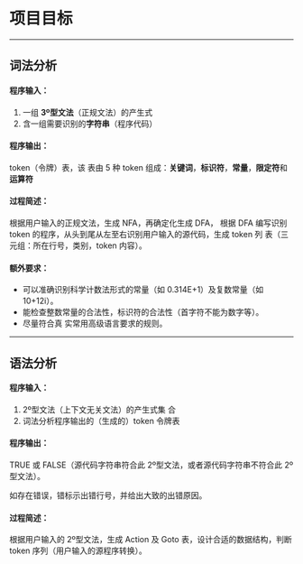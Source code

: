 # 项目目标

------

## 词法分析

#### **程序输入：**

1. 一组 **3º型文法**（正规文法）的产生式
2. 含一组需要识别的**字符串**（程序代码）

#### **程序输出：**

token（令牌）表，该 表由 5 种 token 组成：**关键词**，**标识符**，**常量**，**限定符**和**运算符**

#### 过程简述：

根据用户输入的正规文法，生成 NFA，再确定化生成 DFA， 根据 DFA 编写识别 token 的程序，从头到尾从左至右识别用户输入的源代码，生成 token 列 表（三元组：所在行号，类别，token 内容）。

#### 额外要求：

- 可以准确识别科学计数法形式的常量（如 0.314E+1）及复数常量（如 10+12i）。
- 能检查整数常量的合法性，标识符的合法性（首字符不能为数字等）。
- 尽量符合真 实常用高级语言要求的规则。

------

## 语法分析

#### 程序输入：

1. 2º型文法（上下文无关文法）的产生式集 合
2. 词法分析程序输出的（生成的）token 令牌表

#### 程序输出：

TRUE 或 FALSE（源代码字符串符合此 2º型文法，或者源代码字符串不符合此 2º型文法）。

如存在错误，错标示出错行号，并给出大致的出错原因。

#### 过程简述：

根据用户输入的 2º型文法，生成 Action 及 Goto 表，设计合适的数据结构，判断 token 序列（用户输入的源程序转换）。

